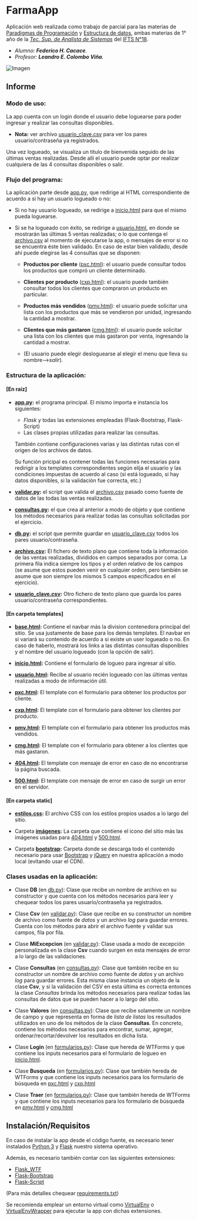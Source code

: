 # FarmaApp

Aplicación web realizada como trabajo de parcial para las materias de [Paradigmas de Programación](http://leo.bitson.com.ar/ifts/par/) y [Estructura de datos](http://leo.bitson.com.ar/ifts/edd/), ambas materias de 1° año de la *[Tec. Sup. de Analista de Sistemas](http://www.ifts18.edu.ar/plan-de-estudios)* del [IFTS N°18](http://www.ifts18.edu.ar/).

* *Alumno: **Federico H. Cacace**.*
* *Profesor: **Leandro E. Colombo Viña**.*


![Imagen](https://i.imgur.com/nUSoQcD.png)

## Informe

### Modo de uso:

La app cuenta con un login donde el usuario debe loguearse para poder ingresar y realizar las consultas disponibles. 

* **Nota:** ver archivo [usuario_clave.csv](https://github.com/FedeHC/FarmaApp/blob/master/usuario_clave.csv) para ver los pares usuario/contraseña ya registrados.

Una vez logueado, se visualiza un título de bienvenida seguido de las últimas ventas realizadas. Desde allí el usuario puede optar por realizar cualquiera de las 4 consultas disponibles o salir.


### Flujo del programa:

La aplicación parte desde [app.py](https://github.com/FedeHC/FarmaApp/blob/master/app.py), que redirige al HTML correspondiente de acuerdo a si hay un usuario logueado o no:

+ Si no hay usuario logueado, se redirige a [inicio.html](https://github.com/FedeHC/FarmaApp/blob/master/templates/inicio.html) para que el mismo pueda loguearse.

+ Si se ha logueado con éxito, se redirige a [usuario.html](https://github.com/FedeHC/FarmaApp/blob/master/templates/usuario.html), en donde se mostrarán las últimas 5 ventas realizadas; o lo que contenga el [archivo.csv](https://github.com/FedeHC/FarmaApp/blob/master/archivo.csv) al momento de ejecutarse la app, o mensajes de error si no se encuentra éste bien validado.
En caso de estar bien validado, desde ahí puede elegirse las 4 consultas que se disponen:
	+ **Productos por cliente** ([pxc.html](https://github.com/FedeHC/FarmaApp/blob/master/templates/pxc.html)): el usuario puede consultar todos los productos que compró un cliente determinado.
	+ **Clientes por producto** ([cxp.html](https://github.com/FedeHC/FarmaApp/blob/master/templates/cxp.html)): el usuario puede también consultar todos los clientes que compraron un producto en particular.
	+ **Productos más vendidos** ([pmv.html](https://github.com/FedeHC/FarmaApp/blob/master/templates/pmv.html)): el usuario puede solicitar una lista con los productos que más se vendieron por unidad, ingresando la cantidad a mostrar.
	+ **Clientes que más gastaron** ([cmg.html](https://github.com/FedeHC/FarmaApp/blob/master/templates/cmg.html)): el usuario puede solicitar una lista con los clientes que más gastaron por venta, ingresando la cantidad a mostrar.

	+ (El usuario puede elegir desloguearse al elegir el menu que lleva su nombre-->*salir*).

### Estructura de la aplicación:

#### [En raiz]

*  **[app.py](https://github.com/FedeHC/FarmaApp/blob/master/app.py):** el programa principal. El mismo importa e instancia los siguientes:
	+ *Flask* y todas las extensiones empleadas (Flask-Bootstrap, Flask-Script)
	+ Las clases propias utilizadas para realizar las consultas.
	
    También contiene configuraciones varias y las distintas rutas con el origen de los archivos de datos.
    
    Su función pricipal es contener todas las funciones necesarias para redirigir a los templates correspondientes según elija el usuario y las condiciones impuestas de acuerdo al caso (si está logueado, si hay datos disponibles, si la validación fue correcta, etc.)
    

* **[validar.py](https://github.com/FedeHC/FarmaApp/blob/master/validar.py):** el script que valida el [archivo.csv](https://github.com/FedeHC/FarmaApp/blob/master/archivo.csv) pasado como fuente de datos de las todas las ventas realizadas.


* **[consultas.py](https://github.com/FedeHC/FarmaApp/blob/master/consultas.py):**  el  que crea al anterior a modo de objeto y que contiene los métodos necesarios para realizar todas las consultas solicitadas por el ejercicio.
	
    
* **[db.py](https://github.com/FedeHC/FarmaApp/blob/master/db.py):**  el script que permite guardar en [usuario_clave.csv](https://github.com/FedeHC/FarmaApp/blob/master/usuario_clave.csv) todos los pares usuario/contraseña.


* **[archivo.csv](https://github.com/FedeHC/FarmaApp/blob/master/archivo.csv):** El fichero de texto plano que contiene toda la información de las ventas realizadas, divididos en campos separados por coma. La primera fila indica siempre los tipos y el orden relativo de los campos (se asume que estos pueden venir en cualquier orden, pero también se asume que son siempre los mismos 5 campos especificados en el ejercicio).


* **[usuario_clave.csv](https://github.com/FedeHC/FarmaApp/blob/master/usuario_clave.csv):** Otro fichero de texto plano que guarda los pares usuario/contraseña correspondientes.

#### [En carpeta templates]

* **[base.html](https://github.com/FedeHC/FarmaApp/blob/master/templates/base.html):** Contiene el navbar más la division contenedora principal del sitio. Se usa justamente de base para los demás templates. El navbar en si variará su contenido de acuerdo a si existe un user logueado o no. En caso de haberlo, mostrará los links a las distintas consultas disponibles y el nombre del usuario logueado (con la opción de salir).
    

* **[inicio.html](https://github.com/FedeHC/FarmaApp/blob/master/templates/inicio.html):** Contiene el formulario de logueo para ingresar al sitio.


* **[usuario.html](https://github.com/FedeHC/FarmaApp/blob/master/templates/usuario.html):** Recibe al usuario recién logueado con las últimas ventas realizadas a modo de información útil.


* **[pxc.html](https://github.com/FedeHC/FarmaApp/blob/master/templates/pxc.html):** El template con el formulario para obtener los productos por cliente.

* **[cxp.html](https://github.com/FedeHC/FarmaApp/blob/master/templates/cxp.html):** El template con el formulario para obtener los clientes por producto.

* **[pmv.html](https://github.com/FedeHC/FarmaApp/blob/master/templates/pmv.html):** El template con el formulario para obtener los productos más vendidos.

* **[cmg.html](https://github.com/FedeHC/FarmaApp/blob/master/templates/cmg.html):** El template con el formulario para obtener a los clientes que más gastaron.


* **[404.html](https://github.com/FedeHC/FarmaApp/blob/master/templates/404.html):** El template con mensaje de error en caso de no encontrarse la página buscada.

* **[500.html](https://github.com/FedeHC/FarmaApp/blob/master/templates/500.html):** El template con mensaje de error en caso de surgir un error en el servidor.

#### [En carpeta static]

* **[estilos.css](https://github.com/FedeHC/FarmaApp/blob/master/static/estilos.css):** El archivo CSS con los estilos propios usados a lo largo del sitio.


* Carpeta **[imágenes](https://github.com/FedeHC/FarmaApp/tree/master/static/imagenes):** La carpeta que contiene el icono del sitio más las imágenes usadas para [404.html](https://github.com/FedeHC/FarmaApp/blob/master/templates/404.html) y [500.html](https://github.com/FedeHC/FarmaApp/blob/master/templates/500.html).


* Carpeta **[bootstrap](https://github.com/FedeHC/FarmaApp/tree/master/static/bootstrap):** Carpeta donde se descarga todo el contenido necesario para usar [Bootstrap](http://getbootstrap.com/docs/3.3/getting-started/#download) y [jQuery](http://jquery.com/download/) en nuestra aplicación a modo local (evitando usar el CDN).


### Clases usadas en la aplicación:

*  Clase **DB** (en [db.py](https://github.com/FedeHC/FarmaApp/blob/master/db.py#L8)): Clase que recibe un nombre de archivo en su constructor y que cuenta con los métodos necesarios para leer y chequear todos los pares usuario/contraseña ya registrados.


*  Clase **Csv** (en [validar.py](https://github.com/FedeHC/FarmaApp/blob/master/validar.py#L9)): Clase que recibe en su constructor un nombre de archivo como fuente de *datos* y un archivo *log* para guardar errores. Cuenta con los métodos para abrir el archivo fuente y validar sus campos, fila por fila.


*  Clase **MiExcepcion** (en [validar.py](https://github.com/FedeHC/FarmaApp/blob/master/validar.py#L222)): Clase usada a modo de excepción personalizada en la clase **Csv** cuando surgen en esta mensajes de error a lo largo de las validaciones.


*  Clase **Consultas** (en [consultas.py](https://github.com/FedeHC/FarmaApp/blob/master/consultas.py#L8)): Clase que también recibe en su constructor un nombre de archivo como fuente de *datos* y un archivo *log* para guardar errores. Esta misma clase instancia un objeto de la clase **Csv**, y si la validación del CSV en esta última es correcta entonces la clase *Consultas* brinda los métodos necesarios para realizar todas las consultas de datos que se pueden hacer a lo largo del sitio.


*  Clase **Valores** (en [consultas.py](https://github.com/FedeHC/FarmaApp/blob/master/consultas.py#L174)): Clase que recibe solamente un nombre de campo y que representa en forma de *lista de listas* los resultados utilizados en uno de los métodos de la clase **Consultas**. En concreto, contiene los métodos necesarios para encontrar, sumar, agregar, ordenar/recortar/devolver los resultados en dicha lista.


*  Clase **Login** (en [formularios.py](https://github.com/FedeHC/FarmaApp/blob/master/formularios.py#L13)): Clase que hereda de WTForms y que contiene los inputs necesarios para el formulario de logueo en [inicio.html](https://github.com/FedeHC/FarmaApp/blob/master/templates/inicio.html).


*  Clase **Busqueda** (en [formularios.py](https://github.com/FedeHC/FarmaApp/blob/master/formularios.py#L22)): Clase que también hereda de WTForms y que contiene los inputs necesarios para los formulario de búsqueda en [pxc.html](https://github.com/FedeHC/FarmaApp/blob/master/templates/pxc.html) y [cxp.html](https://github.com/FedeHC/FarmaApp/blob/master/templates/cxp.html)


*  Clase **Traer** (en [formularios.py](https://github.com/FedeHC/FarmaApp/blob/master/formularios.py#L30)): Clase que también hereda de WTForms y que contiene los inputs necesarios para los formulario de búsqueda en [pmv.html](https://github.com/FedeHC/FarmaApp/blob/master/templates/pmv.html) y [cmg.html](https://github.com/FedeHC/FarmaApp/blob/master/templates/cmg.html)


## Instalación/Requisitos
En caso de instalar la app desde el código fuente, es necesario tener instalados [Python 3](https://www.python.org/downloads/) y [Flask](http://flask.pocoo.org/)  nuestro sistema operativo.

Además, es necesario también contar con las siguientes extensiones:
  * [Flask_WTF](https://flask-wtf.readthedocs.io/)
  * [Flask-Bootstrap](https://pythonhosted.org/Flask-Bootstrap/)
  * [Flask-Script](https://flask-script.readthedocs.io/)


(Para más detalles chequear [requirements.txt](https://github.com/FedeHC/FarmaApp/blob/master/requirements.txt))

 Se recomienda emplear un entorno virtual como [VirtualEnv](https://virtualenv.pypa.io/) o [VirtualEnvWrapper](https://virtualenvwrapper.readthedocs.io/) para ejecutar la app con dichas extensiones.